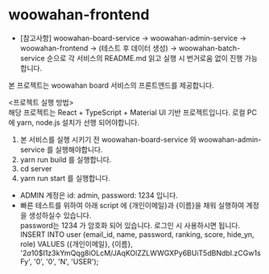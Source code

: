 # woowahan-frontend

* [참고사항] woowahan-board-service -> woowahan-admin-service -> woowahan-frontend
  -> (테스트 후 데이터 생성) -> woowahan-batch-service 순으로 각 서비스의 README.md 읽고 실행 시
  번거로움 없이 진행 가능합니다.

본 프로젝트는 woowahan board 서비스의 프론트엔드를 제공합니다.
<br/>

<프로젝트 실행 방법><br/>
해당 프로젝트는 React + TypeScript + Material UI 기반 프로젝트입니다. 로컬 PC에 yarn, node.js 설치가 선행 되어야합니다.

1. 본 서비스를 실행 시키기 전 woowahan-board-service 와 woowahan-admin-service 를 실행해야합니다.
2. yarn run build 를 실행합니다.
3. cd server
4. yarn run start 를 실행합니다.
* ADMIN 계정은 id: admin, password: 1234 입니다.
* 빠른 테스트를 위하여 아래 script 에 {개인이메일}과 {이름}을 채워 실행하여 계정을 생성하실수 있습니다. <br/>
  password는 1234 가 암호화 되어 있습니다. 로그인 시 사용하시면 됩니다.<br/>
  INSERT INTO user (email_id, name, password, ranking, score, hide_yn, role) VALUES ({개인이메일}, {이름}, '$2a$10$I1z3kYmQqg8iOLcM/JAqKOlZZLWWGXPy6BUiT5dBNdbI.zCGw1sFy', '0', '0', 'N', 'USER');
